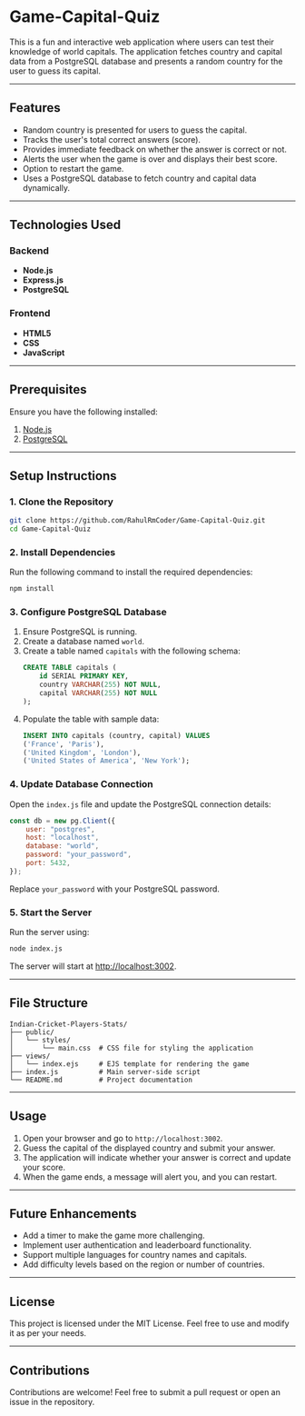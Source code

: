 # Game-Capital-Quiz

This is a fun and interactive web application where users can test their knowledge of world capitals. The application fetches country and capital data from a PostgreSQL database and presents a random country for the user to guess its capital.

---

## Features
- Random country is presented for users to guess the capital.
- Tracks the user's total correct answers (score).
- Provides immediate feedback on whether the answer is correct or not.
- Alerts the user when the game is over and displays their best score.
- Option to restart the game.
- Uses a PostgreSQL database to fetch country and capital data dynamically.

---

## Technologies Used

### Backend
- **Node.js**
- **Express.js**
- **PostgreSQL**

### Frontend
- **HTML5**
- **CSS**
- **JavaScript**

---

## Prerequisites

Ensure you have the following installed:
1. [Node.js](https://nodejs.org/)
2. [PostgreSQL](https://www.postgresql.org/)

---

## Setup Instructions

### 1. Clone the Repository
```bash
git clone https://github.com/RahulRmCoder/Game-Capital-Quiz.git
cd Game-Capital-Quiz
```

### 2. Install Dependencies
Run the following command to install the required dependencies:
```bash
npm install
```

### 3. Configure PostgreSQL Database

1. Ensure PostgreSQL is running.
2. Create a database named `world`.
3. Create a table named `capitals` with the following schema:
   ```sql
   CREATE TABLE capitals (
       id SERIAL PRIMARY KEY,
       country VARCHAR(255) NOT NULL,
       capital VARCHAR(255) NOT NULL
   );
   ```
4. Populate the table with sample data:
   ```sql
   INSERT INTO capitals (country, capital) VALUES
   ('France', 'Paris'),
   ('United Kingdom', 'London'),
   ('United States of America', 'New York');
   ```

### 4. Update Database Connection
Open the `index.js` file and update the PostgreSQL connection details:
```javascript
const db = new pg.Client({
    user: "postgres",
    host: "localhost",
    database: "world",
    password: "your_password",
    port: 5432,
});
```
Replace `your_password` with your PostgreSQL password.

### 5. Start the Server
Run the server using:
```bash
node index.js
```
The server will start at [http://localhost:3002](http://localhost:3002).

---

## File Structure
```
Indian-Cricket-Players-Stats/
├── public/
│   └── styles/
│       └── main.css  # CSS file for styling the application
├── views/
│   └── index.ejs     # EJS template for rendering the game
├── index.js          # Main server-side script
└── README.md         # Project documentation
```

---

## Usage
1. Open your browser and go to `http://localhost:3002`.
2. Guess the capital of the displayed country and submit your answer.
3. The application will indicate whether your answer is correct and update your score.
4. When the game ends, a message will alert you, and you can restart.

---

## Future Enhancements
- Add a timer to make the game more challenging.
- Implement user authentication and leaderboard functionality.
- Support multiple languages for country names and capitals.
- Add difficulty levels based on the region or number of countries.

---

## License
This project is licensed under the MIT License. Feel free to use and modify it as per your needs.

---

## Contributions
Contributions are welcome! Feel free to submit a pull request or open an issue in the repository.

